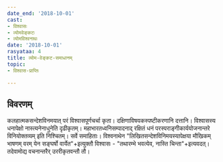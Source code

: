 ```yaml
---
date_end: '2018-10-01'
cast:
- विश्वासः
- व्योमवेङ्कटः
- व्योमविश्वनाथः
date: '2018-10-01'
rasyataa: 4
title: व्योम-वेङ्कट-समाधानम्
topic:
- विश्वास-प्राप्तिः

---
```


## विवरणम्
कलहात्मकसन्देशविनमयात् परं विश्वासपूर्णचर्चा कृता। दक्षिणाविषयकस्पष्टीकरणानि दत्तानि। विश्वासस्य धनापेक्षो नास्त्यनेनाधुनेति दृढीकृतम्। महाभारतध्वनिसम्पादनाद् रक्षितं‌ धनं परस्पराङ्गीकार्ययोजनान्तरे विनियोक्तव्यम् इति निश्चितम्। सर्वे समाहिताः। विश्वनाथेन "लिखितसन्देशविनिमयस्यापेक्षया मौखिकम् भाषणम् वरम् येन सङ्घर्षो वार्येत"+इत्युक्तौ विश्वासः - "तथारम्भे भवत्येव, नास्ति चिन्ता"+इत्यवदत्। तदेवामोद्य वचनान्तरैर् उररीकृतवन्तौ तौ।


